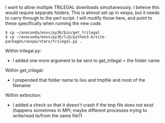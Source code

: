 I want to allow multiple TRILEGAL downloads simultaneously.  I beleive this would require separate folders.  This is almost set up in vespa, but it needs to carry through to the perl script.  I will modify those here, and point to these specifically when running the new code.

```
$ cp ~/anaconda/envs/py36/bin/get_trilegal .
$ cp ~/anaconda/envs/py36/lib/python3.6/site-packages/vespa/stars/trilegal.py .
```

Within trilegal.py:
* I added one more argument to be sent to get_trilegal = the folder name

Within get_trilegal:
* I prepended that folder name to lixo and tmpfile and most of the filename

Within extinction:
* I added a check so that it doesn't crash if the tmp file does not exist (happens sometimes in MPI; maybe different processes trying to write/read to/from the same file?)
